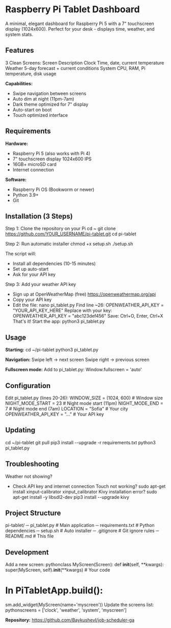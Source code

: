 # Raspberry Pi Tablet Dashboard
A minimal, elegant dashboard for Raspberry Pi 5 with a 7" touchscreen display (1024x600).
Perfect for your desk - displays time, weather, and system stats.

## Features
3 Clean Screens:
Screen      Description
Clock       Time, date, current temperature
Weather     5-day forecast + current conditions
System      CPU, RAM, Pi temperature, disk usage

**Capabilities:**
- Swipe navigation between screens
- Auto dim at night (11pm-7am)
- Dark theme optimized for 7" display
- Auto-start on boot
- Touch optimized interface

## Requirements
**Hardware:**
- Raspberry Pi 5 (also works with Pi 4)
- 7" touchscreen display 1024x600 IPS
- 16GB+ microSD card
- Internet connection

**Software:**
- Raspberry Pi OS (Bookworm or newer)
- Python 3.9+
- Git

## Installation (3 Steps)
Step 1: Clone the repository on your Pi
cd ~
git clone https://github.com/YOUR_USERNAME/pi-tablet.git
cd pi-tablet

Step 2: Run automatic installer
chmod +x setup.sh
./setup.sh

The script will:
- Install all dependencies (10-15 minutes)
- Set up auto-start
- Ask for your API key

Step 3: Add your weather API key
- Sign up at OpenWeatherMap (free) https://openweathermap.org/api
- Copy your API key
- Edit the file:
nano pi_tablet.py
Find line ~26:
OPENWEATHER_API_KEY = "YOUR_API_KEY_HERE"
Replace with your key:
OPENWEATHER_API_KEY = "abc123def456"
Save: Ctrl+O, Enter, Ctrl+X
That's it! Start the app:
python3 pi_tablet.py

## Usage
**Starting:**
cd ~/pi-tablet
python3 pi_tablet.py

**Navigation:**
Swipe left → next screen
Swipe right → previous screen

**Fullscreen mode:**
Add to pi_tablet.py:
Window.fullscreen = 'auto'

## Configuration
Edit pi_tablet.py (lines 20-26):
WINDOW_SIZE = (1024, 600)    # Window size
NIGHT_MODE_START = 23        # Night mode start (11pm)
NIGHT_MODE_END = 7           # Night mode end (7am)
LOCATION = "Sofia"           # Your city
OPENWEATHER_API_KEY = "..."  # Your API key

## Updating
cd ~/pi-tablet
git pull
pip3 install --upgrade -r requirements.txt
python3 pi_tablet.py

## Troubleshooting
Weather not showing?
- Check API key and internet connection
Touch not working?
sudo apt-get install xinput-calibrator
xinput_calibrator
Kivy installation error?
sudo apt-get install -y libsdl2-dev
pip3 install --upgrade kivy

## Project Structure
pi-tablet/
─ pi_tablet.py         # Main application
─ requirements.txt     # Python dependencies
─ setup.sh             # Auto installer
─ .gitignore           # Git ignore rules
─ README.md            # This file

## Development
Add a new screen:
pythonclass MyScreen(Screen):
    def __init__(self, **kwargs):
        super(MyScreen, self).__init__(**kwargs)
        # Your code

# In PiTabletApp.build():
sm.add_widget(MyScreen(name='myscreen'))
Update the screens list:
pythonscreens = ['clock', 'weather', 'system', 'myscreen']

**Repository:** https://github.com/BaykushevI/job-scheduler-ga
